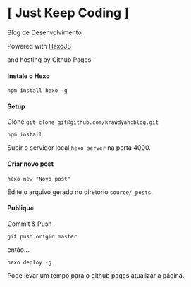 [ Just Keep Coding ]
======

Blog de Desenvolvimento

Powered with [HexoJS](https://github.com/hexojs/hexo)

and hosting by Github Pages

#### Instale o Hexo
`npm install hexo -g`

#### Setup
Clone 
`git clone git@github.com/krawdyah:blog.git`

`npm install`

Subir o servidor local
`hexo server` na porta 4000.

#### Criar novo post
`hexo new "Novo post"`

Edite o arquivo gerado no diretório `source/_posts`.

#### Publique
Commit & Push

`git push origin master`

então...

`hexo deploy -g`

Pode levar um tempo para o github pages atualizar a página.